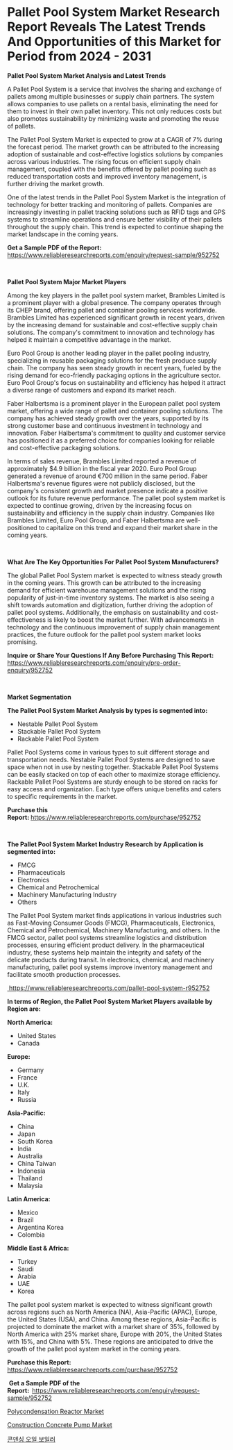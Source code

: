 <p><h1>Pallet Pool System Market Research Report Reveals The Latest Trends And Opportunities of this Market for Period from 2024 - 2031</h1></p><p><strong>Pallet Pool System Market Analysis and Latest Trends</strong></p>
<p><p>A Pallet Pool System is a service that involves the sharing and exchange of pallets among multiple businesses or supply chain partners. The system allows companies to use pallets on a rental basis, eliminating the need for them to invest in their own pallet inventory. This not only reduces costs but also promotes sustainability by minimizing waste and promoting the reuse of pallets.</p><p>The Pallet Pool System Market is expected to grow at a CAGR of 7% during the forecast period. The market growth can be attributed to the increasing adoption of sustainable and cost-effective logistics solutions by companies across various industries. The rising focus on efficient supply chain management, coupled with the benefits offered by pallet pooling such as reduced transportation costs and improved inventory management, is further driving the market growth.</p><p>One of the latest trends in the Pallet Pool System Market is the integration of technology for better tracking and monitoring of pallets. Companies are increasingly investing in pallet tracking solutions such as RFID tags and GPS systems to streamline operations and ensure better visibility of their pallets throughout the supply chain. This trend is expected to continue shaping the market landscape in the coming years.</p></p>
<p><strong>Get a Sample PDF of the Report:&nbsp;</strong> <a href="https://www.reliableresearchreports.com/enquiry/request-sample/952752">https://www.reliableresearchreports.com/enquiry/request-sample/952752</a></p>
<p>&nbsp;</p>
<p><strong>Pallet Pool System Major Market Players</strong></p>
<p><p>Among the key players in the pallet pool system market, Brambles Limited is a prominent player with a global presence. The company operates through its CHEP brand, offering pallet and container pooling services worldwide. Brambles Limited has experienced significant growth in recent years, driven by the increasing demand for sustainable and cost-effective supply chain solutions. The company's commitment to innovation and technology has helped it maintain a competitive advantage in the market.</p><p>Euro Pool Group is another leading player in the pallet pooling industry, specializing in reusable packaging solutions for the fresh produce supply chain. The company has seen steady growth in recent years, fueled by the rising demand for eco-friendly packaging options in the agriculture sector. Euro Pool Group's focus on sustainability and efficiency has helped it attract a diverse range of customers and expand its market reach.</p><p>Faber Halbertsma is a prominent player in the European pallet pool system market, offering a wide range of pallet and container pooling solutions. The company has achieved steady growth over the years, supported by its strong customer base and continuous investment in technology and innovation. Faber Halbertsma's commitment to quality and customer service has positioned it as a preferred choice for companies looking for reliable and cost-effective packaging solutions.</p><p>In terms of sales revenue, Brambles Limited reported a revenue of approximately $4.9 billion in the fiscal year 2020. Euro Pool Group generated a revenue of around €700 million in the same period. Faber Halbertsma's revenue figures were not publicly disclosed, but the company's consistent growth and market presence indicate a positive outlook for its future revenue performance. The pallet pool system market is expected to continue growing, driven by the increasing focus on sustainability and efficiency in the supply chain industry. Companies like Brambles Limited, Euro Pool Group, and Faber Halbertsma are well-positioned to capitalize on this trend and expand their market share in the coming years.</p></p>
<p>&nbsp;</p>
<p><strong>What Are The Key Opportunities For Pallet Pool System Manufacturers?</strong></p>
<p><p>The global Pallet Pool System market is expected to witness steady growth in the coming years. This growth can be attributed to the increasing demand for efficient warehouse management solutions and the rising popularity of just-in-time inventory systems. The market is also seeing a shift towards automation and digitization, further driving the adoption of pallet pool systems. Additionally, the emphasis on sustainability and cost-effectiveness is likely to boost the market further. With advancements in technology and the continuous improvement of supply chain management practices, the future outlook for the pallet pool system market looks promising.</p></p>
<p><strong>Inquire or Share Your Questions If Any Before Purchasing This Report:</strong> <a href="https://www.reliableresearchreports.com/enquiry/pre-order-enquiry/952752">https://www.reliableresearchreports.com/enquiry/pre-order-enquiry/952752</a></p>
<p>&nbsp;</p>
<p><strong>Market Segmentation</strong></p>
<p><strong>The Pallet Pool System Market Analysis by types is segmented into:</strong></p>
<p><ul><li>Nestable Pallet Pool System</li><li>Stackable Pallet Pool System</li><li>Rackable Pallet Pool System</li></ul></p>
<p><p>Pallet Pool Systems come in various types to suit different storage and transportation needs. Nestable Pallet Pool Systems are designed to save space when not in use by nesting together. Stackable Pallet Pool Systems can be easily stacked on top of each other to maximize storage efficiency. Rackable Pallet Pool Systems are sturdy enough to be stored on racks for easy access and organization. Each type offers unique benefits and caters to specific requirements in the market.</p></p>
<p><strong>Purchase this Report:&nbsp;</strong><a href="https://www.reliableresearchreports.com/purchase/952752">https://www.reliableresearchreports.com/purchase/952752</a></p>
<p>&nbsp;</p>
<p><strong>The Pallet Pool System Market Industry Research by Application is segmented into:</strong></p>
<p><ul><li>FMCG</li><li>Pharmaceuticals</li><li>Electronics</li><li>Chemical and Petrochemical</li><li>Machinery Manufacturing Industry</li><li>Others</li></ul></p>
<p><p>The Pallet Pool System market finds applications in various industries such as Fast-Moving Consumer Goods (FMCG), Pharmaceuticals, Electronics, Chemical and Petrochemical, Machinery Manufacturing, and others. In the FMCG sector, pallet pool systems streamline logistics and distribution processes, ensuring efficient product delivery. In the pharmaceutical industry, these systems help maintain the integrity and safety of the delicate products during transit. In electronics, chemical, and machinery manufacturing, pallet pool systems improve inventory management and facilitate smooth production processes.</p></p>
<p><a href="https://www.reliableresearchreports.com/pallet-pool-system-r952752">&nbsp;https://www.reliableresearchreports.com/pallet-pool-system-r952752</a></p>
<p><strong>In terms of Region, the Pallet Pool System Market Players available by Region are:</strong></p>
<p>
    <p> <strong> North America: </strong>
        <ul>
            <li>United States</li>
            <li>Canada</li>
        </ul>
        </p> 
    <p> <strong> Europe: </strong>
        <ul>
            <li>Germany</li>
            <li>France</li>
            <li>U.K.</li>
            <li>Italy</li>
            <li>Russia</li>
        </ul>
        </p> 
    <p> <strong> Asia-Pacific: </strong>
        <ul>
            <li>China</li>
            <li>Japan</li>
            <li>South Korea</li>
            <li>India</li>
            <li>Australia</li>
            <li>China Taiwan</li>
            <li>Indonesia</li>
            <li>Thailand</li>
            <li>Malaysia</li>
        </ul>
        </p> 
    <p> <strong> Latin America: </strong>
        <ul>
            <li>Mexico</li>
            <li>Brazil</li>
            <li>Argentina Korea</li>
            <li>Colombia</li>
        </ul>
        </p> 
    <p> <strong> Middle East & Africa: </strong>
        <ul>
            <li>Turkey</li>
            <li>Saudi</li>
            <li>Arabia</li>
            <li>UAE</li>
            <li>Korea</li>
        </ul>
    </p>
    </p>
<p><p>The pallet pool system market is expected to witness significant growth across regions such as North America (NA), Asia-Pacific (APAC), Europe, the United States (USA), and China. Among these regions, Asia-Pacific is projected to dominate the market with a market share of 35%, followed by North America with 25% market share, Europe with 20%, the United States with 15%, and China with 5%. These regions are anticipated to drive the growth of the pallet pool system market in the coming years.</p></p>
<p><strong>Purchase this Report: </strong><a href="https://www.reliableresearchreports.com/purchase/952752">https://www.reliableresearchreports.com/purchase/952752</a></p>
<p>&nbsp;<strong>Get a Sample PDF of the Report:&nbsp;&nbsp;</strong><a href="https://www.reliableresearchreports.com/enquiry/request-sample/952752">https://www.reliableresearchreports.com/enquiry/request-sample/952752</a></p>
<p><strong></strong></p>
<p><p><a href="https://www.linkedin.com/pulse/polycondensation-reactor-market-key-successful-business-strategy-ydcbe">Polycondensation Reactor Market</a></p><p><a href="https://www.linkedin.com/pulse/construction-concrete-pump-market-furnishes-information-d5fze">Construction Concrete Pump Market</a></p><p><a href="https://medium.com/@fosterfahey1971/%EC%95%95%EC%B6%95-%EC%98%A4%EC%9D%BC-%EB%B3%B4%EC%9D%BC%EB%9F%AC-%EC%8B%9C%EC%9E%A5%EC%9D%80-%EC%8B%9C%EC%9E%A5-%EC%A0%90%EC%9C%A0%EC%9C%A8-%ED%81%AC%EA%B8%B0-%EB%B0%8F-2031%EB%85%84%EA%B9%8C%EC%A7%80-%EC%98%88%EC%83%81%EB%90%9C-%EC%98%88%EC%B8%A1%EC%97%90-%EC%A7%91%EC%A4%91%ED%95%A9%EB%8B%88%EB%8B%A4-6b9297e30af3">콘덴싱 오일 보일러</a></p></p>